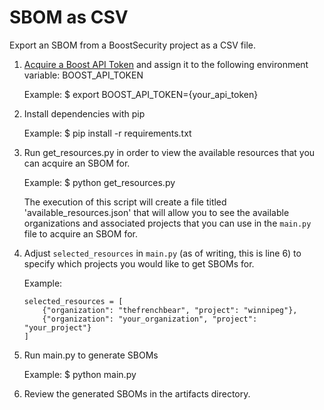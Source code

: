 # SBOM as CSV

Export an SBOM from a BoostSecurity project as a CSV file.

1.  [Acquire a Boost API Token](https://app.boostsecurity.io/settings?tab=Application+Keys) and assign it to the following environment variable: BOOST_API_TOKEN

    Example: $ export BOOST_API_TOKEN={your_api_token}

2.  Install dependencies with pip

    Example: $ pip install -r requirements.txt

3.  Run get_resources.py in order to view the available resources that you can acquire an SBOM for.

    Example: $ python get_resources.py

    The execution of this script will create a file titled 'available_resources.json' that will allow you to see the available organizations and associated projects that you can use in the `main.py` file to acquire an SBOM for.

4.  Adjust `selected_resources` in `main.py` (as of writing, this is line 6) to specify which projects you would like to get SBOMs for.

    Example:

        selected_resources = [
            {"organization": "thefrenchbear", "project": "winnipeg"},
            {"organization": "your_organization", "project": "your_project"}
        ]

5.  Run main.py to generate SBOMs

    Example: $ python main.py

6.  Review the generated SBOMs in the artifacts directory.
